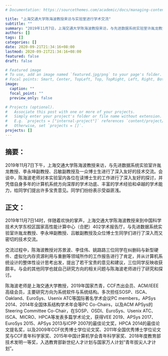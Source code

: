 ```yaml
---
# Documentation: https://sourcethemes.com/academic/docs/managing-content/

title: "上海交通大学陈海波教授来访与实验室进行学术交流"
subtitle: ""
summary: "2019年11月7日，上海交通大学陈海波教授来访，与先进数据系统实验室许胤龙教授、李永坤副教授、吕敏副教授及一众博士生进行了深入友好的技术交流。"
authors: []
tags: []
categories: []
date: 2020-09-21T21:34:16+08:00
lastmod: 2020-09-21T21:34:16+08:00
featured: false
draft: false

# Featured image
# To use, add an image named `featured.jpg/png` to your page's folder.
# Focal points: Smart, Center, TopLeft, Top, TopRight, Left, Right, BottomLeft, Bottom, BottomRight.
image:
  caption: ""
  focal_point: ""
  preview_only: false

# Projects (optional).
#   Associate this post with one or more of your projects.
#   Simply enter your project's folder or file name without extension.
#   E.g. `projects = ["internal-project"]` references `content/project/deep-learning/index.md`.
#   Otherwise, set `projects = []`.
projects: []
---
```

## 摘要：

2019年11月7日下午，上海交通大学陈海波教授来访，与先进数据系统实验室许胤龙教授、李永坤副教授、吕敏副教授及一众博士生进行了深入友好的技术交流。会谈中，陈海波老师对本实验室内各位在读博士生的工作进行了深入友好的探讨，并凭借自身多年的计算机系统方向深厚的学术功底、丰富的学术经验和卓越的学术能力，给同学们提出许多宝贵意见。同学们纷纷表示受益匪浅。

## 正文：

2019年11月7日14时，伴随着欢快的掌声，上海交通大学陈海波教授来到中国科学技术大学东校区国家高性能计算中心（合肥）402学术报告厅，与先进数据系统实验室许胤龙教授、李永坤副教授、吕敏副教授及众位博士生同学们进行了深入而又密切的技术交流。

交流过程中，陈海波教授对苏景波、李佳伟、姚路路三位同学在纠删码与新型硬件、虚拟化内存资源利用与重删等领域所作的工作报告进行了肯定，并从计算机系统设计的整体性设计思考出发，提出了若干宝贵的意见和建议，三位同学反映收获颇丰。与会的其他同学也就自己研究方向的相关问题与陈海波老师进行了研究和探讨。

陈海波老师是上海交通大学教授，2019年国家杰青，CCF杰出会员、ACM/IEEE高级会员，主要研究方向为系统软件与系统结构。多次担任SOSP、ISCA、Oakland、EuroSys、Usenix ATC等国际著名学术会议PC members，APSys 2014、2014年全国体系结构学术年会等PC Co-Chairs，以及ACM APSys的Steering Committee Co-Chair，在SOSP、OSDI、EuroSys、Usenix ATC、ISCA、MICRO、HPCA等发表多篇学术论文，获得VEE 2019、APSys 2017、EuroSys 2015、APSys 2013与ICPP 2007的最佳论文奖，HPCA 2014的最佳论文提名奖，以及2009年CCF优秀博士学位论文奖、2011年全国优秀博士学位论文奖与CCF青年科学家奖、2015年中国计算机学会青年科学家奖、2018年度教育部技术发明一等奖，入选教育部新世纪人才计划与国家万人计划“青年拔尖人才计划”。